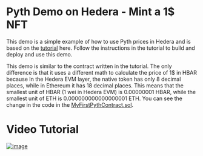 # Pyth Demo on Hedera - Mint a 1$ NFT

This demo is a simple example of how to use Pyth prices in Hedera and is based on the
[tutorial](https://docs.pyth.network/price-feeds/create-your-first-pyth-app/evm) here. Follow the instructions in the
tutorial to build and deploy and use this demo.

This demo is similar to the contract written in the tutorial. The only difference is that it uses a different math to
calculate the price of 1$ in HBAR because In the Hedera EVM layer, the native token has only 8 decimal places, while in
Ethereum it has 18 decimal places. This means that the smallest unit of HBAR (1 wei in Hedera EVM) is 0.00000001 HBAR,
while the smallest unit of ETH is 0.000000000000000001 ETH. You can see the change in the code in the
[MyFirstPythContract.sol](./contracts/src/MyFirstPythContract.sol).

# Video Tutorial
[![image](https://github.com/ed-marquez/hedera-example-pyth-oracle-contract/assets/72571340/159e0ce4-7fe3-4907-ad75-b4cb3c44b3a5)](https://youtu.be/2_ry0sTvnGo?si=aU_tn5hzmIDeeNEI)

